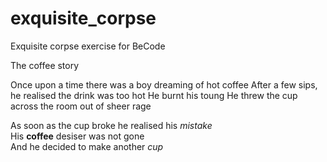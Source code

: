 # exquisite_corpse
Exquisite corpse exercise for BeCode

The coffee story

Once upon a time
there was a boy
dreaming of hot coffee
After a few sips, he realised the drink was too hot
He burnt his toung
He threw the cup across the room out of sheer rage

As soon as the cup broke he realised his *mistake*  
His **coffee** desiser was not gone  
And he decided to make another *cup*  
